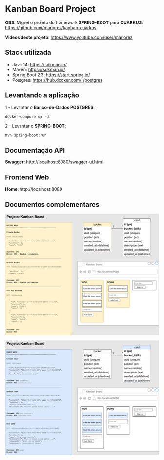 # Kanban Board Project

**OBS**: Migrei o projeto do framework **SPRING-BOOT** para **QUARKUS**: https://github.com/mariorez/kanban-quarkus

**Videos deste projeto**: https://www.youtube.com/user/mariorez

## Stack utilizada

- Java 14: https://sdkman.io/
- Maven: https://sdkman.io/
- Spring Boot 2.3: https://start.spring.io/
- Postgres: https://hub.docker.com/_/postgres

## Levantando a aplicação

1 - Levantar o **Banco-de-Dados POSTGRES**:
```
docker-compose up -d
```

2 - Levantar o **SPRING-BOOT**:
```
mvn spring-boot:run
```

## Documentação API

**Swagger**: http://localhost:8080/swagger-ui.html

## Frontend Web

**Home**: http://localhost:8080

## Documentos complementares

![Bucket](kanban-board-bucket.png)

![Card](kanban-board-card.png)
